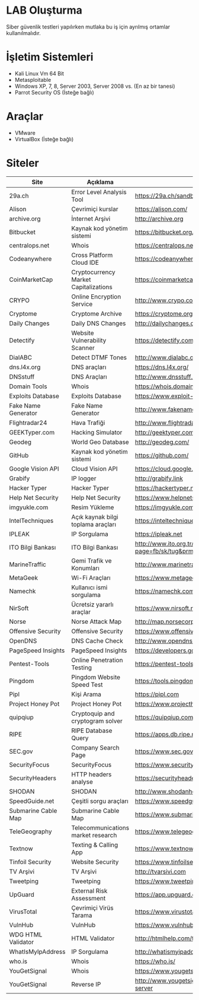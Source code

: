 # LAB Oluşturma
Siber güvenlik testleri yapılırken mutlaka bu iş için ayrılmış ortamlar kullanılmalıdır.

# İşletim Sistemleri
- Kali Linux Vm 64 Bit
- Metasploitable
- Windows XP, 7, 8, Server 2003, Server 2008 vs. (En az bir tanesi)
- Parrot Security OS (İsteğe bağlı)

# Araçlar
- VMware
- VirtualBox (İsteğe bağlı)

# Siteler
| Site | Açıklama | Bağlantı |
| - | - | - |
| 29a.ch | Error Level Analysis Tool | https://29a.ch/sandbox/2012/imageerrorlevelanalysis/ |
| Alison | Çevrimiçi kurslar | https://alison.com/ |
| archive.org | İnternet Arşivi | http://archive.org |
| Bitbucket | Kaynak kod yönetim sistemi | https://bitbucket.org/ |
| centralops.net | Whois | https://centralops.net/ |
| Codeanywhere | Cross Platform Cloud IDE | https://codeanywhere.com/ |
| CoinMarketCap | Cryptocurrency Market Capitalizations | https://coinmarketcap.com/ |
| CRYPO | Online Encryption Service | http://www.crypo.com/ |
| Cryptome | Cryptome Archive | https://cryptome.org/ |
| Daily Changes | Daily DNS Changes | http://dailychanges.domaintools.com/ |
| Detectify | Website Vulnerability Scanner | https://detectify.com |
| DialABC | Detect DTMF Tones | http://www.dialabc.com/sound/detect/index.html |
| dns.l4x.org | DNS araçları | https://dns.l4x.org/ |
| DNSstuff | DNS Araçları | http://www.dnsstuff.com |
| Domain Tools | Whois | https://whois.domaintools.com/ |
| Exploits Database | Exploits Database | https://www.exploit-db.com/ |
| Fake Name Generator | Fake Name Generator | http://www.fakenamegenerator.com |
| Flightradar24 | Hava Trafiği | http://www.flightradar24.com |
| GEEKTyper.com | Hacking Simulator | http://geektyper.com/ |
| Geodeg | World Geo Database | http://geodeg.com/ |
| GitHub | Kaynak kod yönetim sistemi | https://github.com/ |
| Google Vision API | Cloud Vision API | https://cloud.google.com/vision/ |
| Grabify | IP logger | http://grabify.link |
| Hacker Typer | Hacker Typer | https://hackertyper.net/ |
| Help Net Security | Help Net Security | https://www.helpnetsecurity.com/ |
| imgyukle.com | Resim Yükleme | https://imgyukle.com |
| IntelTechniques | Açık kaynak bilgi toplama araçları | https://inteltechniques.com/menu.html |
| IPLEAK | IP Sorgulama | https://ipleak.net |
| ITO Bilgi Bankası | ITO Bilgi Bankası | http://www.ito.org.tr/wps/portal/bilgi-bankasi/detay/?page=fb/sk/tug&prmPageId=BM1.1.3&initView=true |
| MarineTraffic | Gemi Trafik ve Konumları | http://www.marinetraffic.com |
| MetaGeek | Wi-Fi Araçları | https://www.metageek.com/ |
| Namechk | Kullanıcı ismi sorgulama | https://namechk.com |
| NirSoft | Ücretsiz yararlı araçlar | https://www.nirsoft.net/ |
| Norse | Norse Attack Map | http://map.norsecorp.com/ |
| Offensive Security | Offensive Security | https://www.offensive-security.com/ |
| OpenDNS | DNS Cache Check | http://www.opendns.com/support/cache |
| PageSpeed Insights | PageSpeed Insights | https://developers.google.com/speed/pagespeed/insights/ |
| Pentest-Tools | Online Penetration Testing | https://pentest-tools.com/home |
| Pingdom | Pingdom Website Speed Test | https://tools.pingdom.com/ |
| Pipl | Kişi Arama | https://pipl.com |
| Project Honey Pot | Project Honey Pot | https://www.projecthoneypot.org |
| quipqiup | Cryptoquip and cryptogram solver | https://quipqiup.com/ |
| RIPE | RIPE Database Query | https://apps.db.ripe.net/search/query.html |
| SEC.gov | Company Search Page | https://www.sec.gov/edgar/searchedgar/companysearch.html |
| SecurityFocus | SecurityFocus | https://www.securityfocus.com/ |
| SecurityHeaders | HTTP headers analyse | https://securityheaders.io/ |
| SHODAN | SHODAN | http://www.shodanhq.com |
| SpeedGuide.net | Çeşitli sorgu araçları | https://www.speedguide.net/ |
| Submarine Cable Map | Submarine Cable Map | https://www.submarinecablemap.com/ |
| TeleGeography | Telecommunications market research | https://www.telegeography.com/ |
| Textnow | Texting & Calling App | https://www.textnow.com/ |
| Tinfoil Security | Website Security | https://www.tinfoilsecurity.com |
| TV Arşivi | TV Arşivi | http://tvarsivi.com |
| Tweetping | Tweetping | https://www.tweetping.net/ |
| UpGuard | External Risk Assessment | https://app.upguard.com/webscan |
| VirusTotal | Çevrimiçi Virüs Tarama | https://www.virustotal.com/ |
| VulnHub | VulnHub | https://www.vulnhub.com/ |
| WDG HTML Validator | HTML Validator | http://htmlhelp.com/tools/validator |
| WhatIsMyIpAddress | IP Sorgulama | http://whatismyipaddress.com |
| who.is | Whois | https://who.is/ |
| YouGetSignal | Whois | https://www.yougetsignal.com/tools/whois-lookup/ |
| YouGetSignal | Reverse IP | http://www.yougetsignal.com/tools/web-sites-on-web-server |
